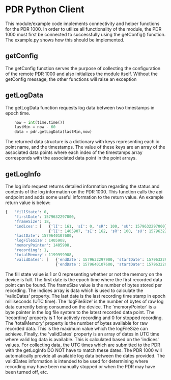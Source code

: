 # PDR Python Client

This module/example code implements connectivity and helper functions for the PDR 1000. In order to utilize all functionality of the module, the PDR 1000 must first be connected to successfully using the getConfig() function. The example.py shows how this should be implemented.

## getConfig

The getConfig function serves the purpose of collecting the configuration of the remote PDR 1000 and also initializes the module itself.  Without the getConfig message, the other functions will raise an exception

## getLogData

The getLogData function requests log data between two timestamps in epoch time.

```python
    now = int(time.time())
    lastMin = now - 60
    data = pdr.getLogData(lastMin,now)
```

The returned data structure is a dictionary with keys representing each io point name, and the timestamps.  The value of these keys are an array of the associated data points where each index of the timestamps array corresponds with the associated data point in the point arrays.

## getLogInfo

The log info request returns detailed information regarding the status and contents of the log information on the PDR 1000.  This function calls the api endpoint and adds some useful information to the return value.  An example return value is below:

```python
{   'fillState': 0,
    'firstDate': 1579632297000,
    'frameSize': 18,
    'indices': [   {'lI': 161, 'sI': 0, 'sR': 100, 'sU': 1579632297000},
                   {'lI': 1405907, 'sI': 162, 'sR': 100, 'sU': 1579632297900}],
    'lastDate': 1579640107600,
    'logFileSize': 1405908,
    'memoryPointer': 1405908,
    'recording': 1,
    'totalMemory': 1199999988,
    'validDates': [   {'endDate': 1579632297900, 'startDate': 1579632297000},
                      {'endDate': 1579640107600, 'startDate': 1579632297900}]}
```

The fill state value is 1 or 0 representing whether or not the memory on the device is full.  The first date is the epoch time where the first recorded data point can be found.  The frameSize value is the number of bytes stored per recording.  The indices array is data which is used to calculate the 'validDates' property.  The last date is the last recording time stamp in epoch milliseconds (UTC time).  The 'logFileSize' is the number of bytes of raw log data currently being consumed on the device.  The 'memoryPointer' is a byte pointer in the log file system to the latest recorded data point.  The 'recording' property is 1 for actively recording and 0 for stopped recording.  The 'totalMemory' property is the number of bytes available for raw recorded data.  This is the maximum value which the logFileSize can achieve.  Finally, the 'validDates' property is an array of dates in UTC time where valid log data is available.  This is calculated based on the 'indices' values. For collecting data, the UTC times which are submitted to the PDR with the getLogInfo DO NOT have to match these dates.  The PDR 1000 will automatically provide all available log data between the dates provided.  The validDates information is intended to be used for determining where recording may have been manually stopped or when the PDR may have been turned off, etc.

